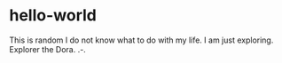 # hello-world
This is random
I do not know what to do with my life.
I am just exploring.
Explorer the Dora.
.-.
